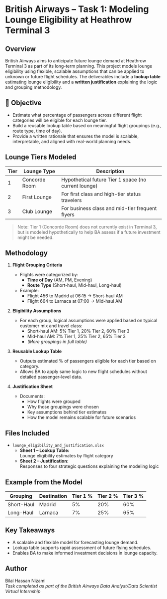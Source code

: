 # British Airways – Task 1: Modeling Lounge Eligibility at Heathrow Terminal 3

## Overview

British Airways aims to anticipate future lounge demand at Heathrow Terminal 3 as part of its long-term planning. This project models lounge eligibility using flexible, scalable assumptions that can be applied to unknown or future flight schedules. The deliverables include a **lookup table** estimating lounge eligibility and a **written justification** explaining the logic and grouping methodology.

## 🧠 Objective

- Estimate what percentage of passengers across different flight categories will be eligible for each lounge tier.
- Build a reusable lookup table based on meaningful flight groupings (e.g., route type, time of day).
- Provide a written rationale that ensures the model is scalable, interpretable, and aligned with real-world planning needs.

## Lounge Tiers Modeled

| Tier | Lounge Type       | Description                                     |
|------|--------------------|-------------------------------------------------|
| 1    | Concorde Room      | Hypothetical future Tier 1 space (no current lounge) |
| 2    | First Lounge       | For first class and high-tier status travelers |
| 3    | Club Lounge        | For business class and mid-tier frequent flyers |

> Note: Tier 1 (Concorde Room) does not currently exist in Terminal 3, but is modeled hypothetically to help BA assess if a future investment might be needed.

## Methodology

1. **Flight Grouping Criteria**
   - Flights were categorized by:
     - **Time of Day** (AM, PM, Evening)
     - **Route Type** (Short-haul, Mid-haul, Long-haul)
   - Example:
     - Flight 456 to Madrid at 06:15 → Short-haul AM
     - Flight 664 to Larnaca at 07:00 → Mid-haul AM

2. **Eligibility Assumptions**
   - For each group, logical assumptions were applied based on typical customer mix and travel class:
     - Short-haul AM: 5% Tier 1, 20% Tier 2, 60% Tier 3
     - Mid-haul AM: 7% Tier 1, 25% Tier 2, 65% Tier 3
     - *(More groupings in full table)*

3. **Reusable Lookup Table**
   - Outputs estimated % of passengers eligible for each tier based on category.
   - Allows BA to apply same logic to new flight schedules without detailed passenger-level data.

4. **Justification Sheet**
   - Documents:
     - How flights were grouped
     - Why those groupings were chosen
     - Key assumptions behind tier estimates
     - How the model remains scalable for future scenarios

## Files Included

- `lounge_eligibility_and_justification.xlsx`
  - **Sheet 1 – Lookup Table:**  
    Lounge eligibility estimates by flight category
  - **Sheet 2 – Justification:**  
    Responses to four strategic questions explaining the modeling logic

## Example from the Model

| Grouping   | Destination | Tier 1 % | Tier 2 % | Tier 3 % |
|------------|-------------|----------|----------|----------|
| Short-Haul | Madrid      | 5%       | 20%      | 60%      |
| Long-Haul  | Larnaca     | 7%       | 25%      | 65%      |

## Key Takeaways

- A scalable and flexible model for forecasting lounge demand.
- Lookup table supports rapid assessment of future flying schedules.
- Enables BA to make informed investment decisions in lounge capacity.

## Author

Bilal Hassan Nizami  
*Task completed as part of the British Airways Data Analyst/Data Scientist Virtual Internship*
